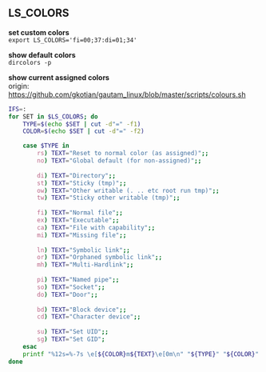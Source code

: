 LS_COLORS
---

**set custom colors**  
`export LS_COLORS='fi=00;37:di=01;34'`  

**show default colors**  
`dircolors -p`  

**show current assigned colors**  
origin: https://github.com/gkotian/gautam_linux/blob/master/scripts/colours.sh  
```sh
IFS=:
for SET in $LS_COLORS; do
    TYPE=$(echo $SET | cut -d"=" -f1)
    COLOR=$(echo $SET | cut -d"=" -f2)

    case $TYPE in
        rs) TEXT="Reset to normal color (as assigned)";;
        no) TEXT="Global default (for non-assigned)";;
        
        di) TEXT="Directory";;
        st) TEXT="Sticky (tmp)";;
        ow) TEXT="Other writable (. .. etc root run tmp)";;
        tw) TEXT="Sticky other writable (tmp)";;
        
        fi) TEXT="Normal file";;
        ex) TEXT="Executable";;
        ca) TEXT="File with capability";;
        mi) TEXT="Missing file";;
        
        ln) TEXT="Symbolic link";;
        or) TEXT="Orphaned symbolic link";;
        mh) TEXT="Multi-Hardlink";;
        
        pi) TEXT="Named pipe";;
        so) TEXT="Socket";;
        do) TEXT="Door";;
        
        bd) TEXT="Block device";;
        cd) TEXT="Character device";;
        
        su) TEXT="Set UID";;
        sg) TEXT="Set GID";
    esac
    printf "%12s=%-7s \e[${COLOR}m${TEXT}\e[0m\n" "${TYPE}" "${COLOR}"
done
```

